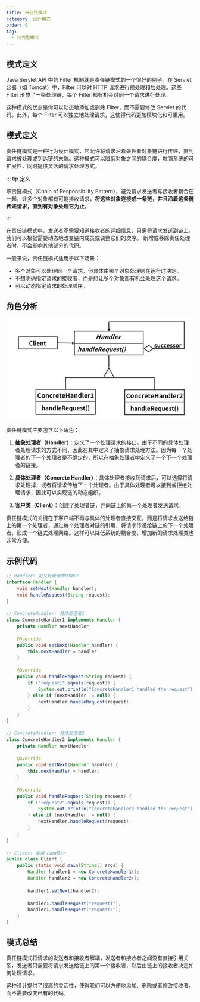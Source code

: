 ```yaml
---
title: 责任链模式
category: 设计模式
order: 9
tag:
  - 行为型模式
---
```


## 模式定义

Java Servlet API 中的 Filter 机制就是责任链模式的一个很好的例子。在 Servlet 容器（如 Tomcat）中，Filter 可以对 HTTP 请求进行预处理和后处理。这些 Filter 形成了一条处理链，每个 Filter 都有机会对同一个请求进行处理。

这种模式的优点是你可以动态地添加或删除 Filter，而不需要修改 Servlet 的代码。此外，每个 Filter 可以独立地处理请求，这使得代码更加模块化和可重用。

## 模式定义

责任链模式是一种行为设计模式，它允许将请求沿着处理者对象链进行传递，直到请求被处理或到达链的末端。这种模式可以降低对象之间的耦合度，增强系统的可扩展性，同时提供灵活的请求处理方式。

::: tip 定义

职责链模式（Chain of Responsibility  Pattern），避免请求发送者与接收者耦合在一起，让多个对象都有可能接收请求，**将这些对象连接成一条链，并且沿着这条链传递请求，直到有对象处理它为止**。

:::

在责任链模式中，发送者不需要知道接收者的详细信息，只需将请求发送到链上。我们可以根据需要动态地改变链内成员或调整它们的次序。 新增或移除责任处理者时，不会影响其他部分的代码。

一般来说，责任链模式适用于以下场景：

- 多个对象可以处理同一个请求，但具体由哪个对象处理则在运行时决定。
- 不想明确指定请求的接收者，而是想让多个对象都有机会处理这个请求。
- 可以动态指定请求的处理顺序。

## 角色分析

![img](images/09_责任链模式/85b7f1888bb77a1ca09850a6b0c67341.png)

责任链模式主要包含以下角色：

1. **抽象处理者（Handler）**：定义了一个处理请求的接口，由于不同的具体处理者处理请求的方式不同，因此在其中定义了抽象请求处理方法。因为每一个处理者的下一个处理者是不确定的，所以在抽象处理者中定义了一个下一个处理者的链接。

2. **具体处理者（Concrete Handler）**：具体处理者接收到请求后，可以选择将请求处理掉，或者将请求传给下一个处理者。由于具体处理者可以接到或拒绝处理请求，因此可以实现链的动态组织。

3. **客户类（Client）**：创建了处理者链，并向链上的第一个处理者发送请求。

责任链模式的关键在于客户端不再与具体的处理者直接交互，而是将请求发送给链上的第一个处理者，通过每个处理者对链的引用，将请求传递给链上的下一个处理者，形成一个链式处理网络。这样可以降低系统的耦合度，增加新的请求处理类也非常方便。

## 示例代码

```java
// Handler: 定义处理请求的接口
interface Handler {
    void setNext(Handler handler);
    void handleRequest(String request);
}

// ConcreteHandler: 具体处理者1
class ConcreteHandler1 implements Handler {
    private Handler nextHandler;

    @Override
    public void setNext(Handler handler) {
        this.nextHandler = handler;
    }

    @Override
    public void handleRequest(String request) {
        if ("request1".equals(request)) {
            System.out.println("ConcreteHandler1 handled the request");
        } else if (nextHandler != null) {
            nextHandler.handleRequest(request);
        }
    }
}

// ConcreteHandler: 具体处理者2
class ConcreteHandler2 implements Handler {
    private Handler nextHandler;

    @Override
    public void setNext(Handler handler) {
        this.nextHandler = handler;
    }

    @Override
    public void handleRequest(String request) {
        if ("request2".equals(request)) {
            System.out.println("ConcreteHandler2 handled the request");
        } else if (nextHandler != null) {
            nextHandler.handleRequest(request);
        }
    }
}

// Client: 使用 Handler
public class Client {
    public static void main(String[] args) {
        Handler handler1 = new ConcreteHandler1();
        Handler handler2 = new ConcreteHandler2();

        handler1.setNext(handler2);

        handler1.handleRequest("request1");
        handler1.handleRequest("request2");
    }
}
```

## 模式总结

责任链模式将请求的发送者和接收者解耦，发送者和接收者之间没有直接引用关系，发送者只需要将请求发送给链上的第一个接收者，然后由链上的接收者决定如何处理请求。

这种设计提供了很高的灵活性，使得我们可以方便地添加、删除或者修改接收者，而不需要改变已有的代码。